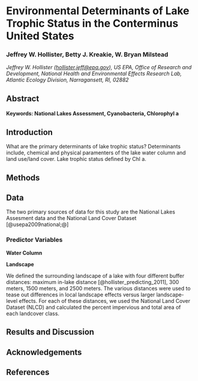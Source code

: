 

Environmental Determinants of Lake Trophic Status in the Conterminus United States
====================================================================

### Jeffrey W. Hollister, Betty J. Kreakie, W. Bryan Milstead

*Jeffrey W. Hollister ([hollister.jeff@epa.gov](mailto:hollister.jeff@epa.gov)), US EPA, Office of Research and Development, National Health and Environmental Effects Research Lab, Atlantic Ecology Division, Narragansett, RI, 02882*  

Abstract
--------


#### Keywords: National Lakes Assessment, Cyanobacteria, Chlorophyl a



Introduction
------------


What are the primary determinants of lake trophic status?  Determinants include, chemical and physical paramenters of the lake water column and land use/land cover.  Lake trophic status defined by Chl a.


Methods
-------

## Data

The two primary sources of data for this study are the National Lakes Assesment data and the National Land Cover Dataset [@usepa2009national;@]

### Predictor Variables

**Water Column**

**Landscape**

We defined the surrounding landscape of a lake with four different buffer distances: maximum in-lake distance [@hollister_predicting_2011], 300 meters, 1500 meters, and 2500 meters.  The various distances were used to tease out differences in local landscape effects versus larger landscape-level effects. For each of these distances, we used the National Land Cover Dataset (NLCD) and calculated the percent impervious and total area of each landcover class.  


Results and Discussion
----------------------

Acknowledgements
----------------


References
----------
